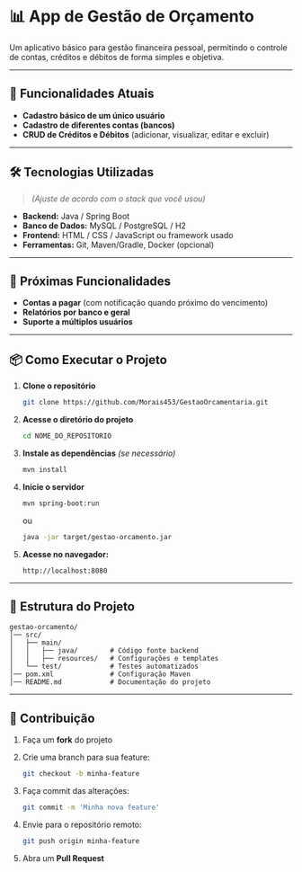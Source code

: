 # 📊 App de Gestão de Orçamento

Um aplicativo básico para gestão financeira pessoal, permitindo o controle de contas, créditos e débitos de forma simples e objetiva.

---

## 🚀 Funcionalidades Atuais

* **Cadastro básico de um único usuário**
* **Cadastro de diferentes contas (bancos)**
* **CRUD de Créditos e Débitos** (adicionar, visualizar, editar e excluir)

---

## 🛠️ Tecnologias Utilizadas

> *(Ajuste de acordo com o stack que você usou)*

* **Backend:** Java / Spring Boot
* **Banco de Dados:** MySQL / PostgreSQL / H2
* **Frontend:** HTML / CSS / JavaScript ou framework usado
* **Ferramentas:** Git, Maven/Gradle, Docker (opcional)

---

## 📌 Próximas Funcionalidades

* **Contas a pagar** (com notificação quando próximo do vencimento)
* **Relatórios por banco e geral**
* **Suporte a múltiplos usuários**

---

## 📦 Como Executar o Projeto

1. **Clone o repositório**

   ```bash
   git clone https://github.com/Morais453/GestaoOrcamentaria.git
   ```

2. **Acesse o diretório do projeto**

   ```bash
   cd NOME_DO_REPOSITORIO
   ```

3. **Instale as dependências** *(se necessário)*

   ```bash
   mvn install
   ```

4. **Inicie o servidor**

   ```bash
   mvn spring-boot:run
   ```

   ou

   ```bash
   java -jar target/gestao-orcamento.jar
   ```

5. **Acesse no navegador:**

   ```
   http://localhost:8080
   ```

---

## 📂 Estrutura do Projeto

```
gestao-orcamento/
│── src/
│   ├── main/
│   │   ├── java/        # Código fonte backend
│   │   ├── resources/   # Configurações e templates
│   └── test/            # Testes automatizados
│── pom.xml              # Configuração Maven
│── README.md            # Documentação do projeto
```

---

## 🤝 Contribuição

1. Faça um **fork** do projeto
2. Crie uma branch para sua feature:

   ```bash
   git checkout -b minha-feature
   ```
3. Faça commit das alterações:

   ```bash
   git commit -m 'Minha nova feature'
   ```
4. Envie para o repositório remoto:

   ```bash
   git push origin minha-feature
   ```
5. Abra um **Pull Request**
